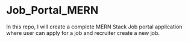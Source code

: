 # Job_Portal_MERN
 In this repo, I will create a complete MERN Stack Job portal application where user can apply for a job and recruiter create a new job.
